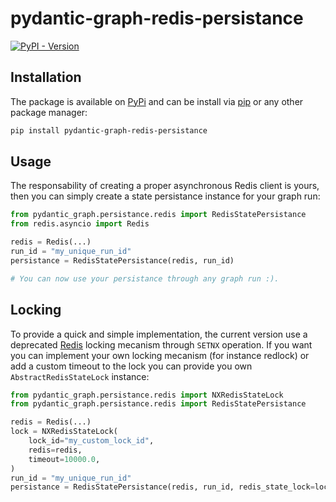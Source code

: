 # pydantic-graph-redis-persistance

[![PyPI - Version](https://img.shields.io/pypi/v/pydantic-graph-persistance-redis)](https://pypi.org/project/pydantic-graph-persistance-redis/)

## Installation

The package is available on [PyPi](https://pypi.org/project/pydantic-graph-persistance-redis/)
and can be install via [pip](https://pypi.org/project/pip/) or any
other package manager:

```bash
pip install pydantic-graph-redis-persistance
```

## Usage

The responsability of creating a proper asynchronous Redis client is yours,
then you can simply create a state persistance instance for your graph run:

```python
from pydantic_graph.persistance.redis import RedisStatePersistance
from redis.asyncio import Redis

redis = Redis(...)
run_id = "my_unique_run_id"
persistance = RedisStatePersistance(redis, run_id)

# You can now use your persistance through any graph run :).
```

## Locking

To provide a quick and simple implementation, the current version
use a deprecated [Redis](https://redis.io) locking mecanism through
`SETNX` operation. If you want you can implement your own locking
mecanism (for instance redlock) or add a custom timeout to the lock
you can provide you own `AbstractRedisStateLock` instance:

```python
from pydantic_graph.persistance.redis import NXRedisStateLock
from pydantic_graph.persistance.redis import RedisStatePersistance

redis = Redis(...)
lock = NXRedisStateLock(
    lock_id="my_custom_lock_id",
    redis=redis,
    timeout=10000.0,
)
run_id = "my_unique_run_id"
persistance = RedisStatePersistance(redis, run_id, redis_state_lock=lock)
```
